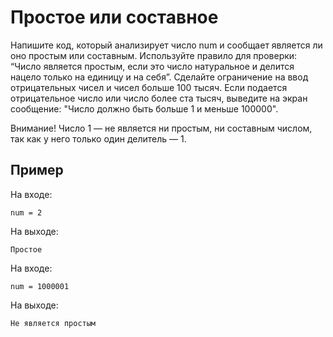 # Простое или составное

Напишите код, который анализирует число num и сообщает является ли оно простым или составным.
Используйте правило для проверки: “Число является простым, если это число натуральное и делится нацело только на единицу и на себя”.
Сделайте ограничение на ввод отрицательных чисел и чисел больше 100 тысяч. Если подается отрицательное число или число более ста тысяч, выведите на экран сообщение: "Число должно быть больше 1 и меньше 100000".

Внимание! Число 1 — не является ни простым, ни составным числом, так как у него только один делитель — 1.

## Пример

На входе:

`num = 2`

На выходе:

`Простое`

На входе:

`num = 1000001`

На выходе:

`Не является простым`
